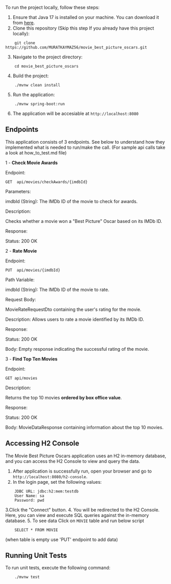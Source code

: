 To run the project locally, follow these steps:
1. Ensure that Java 17 is installed on your machine. You can download it from [here](https://www.oracle.com/java/technologies/downloads/#java17).
2. Clone this repository (Skip this step If you already have this project locally):
```
    git clone https://github.com/MURATKAYMAZ56/movie_best_picture_oscars.git
```
3. Navigate to the project directory:
```
    cd movie_best_picture_oscars
```
4. Build the project:
```
    ./mvnw clean install
```
5. Run the application:
```
    ./mvnw spring-boot:run
```
6. The  application will be accesiable at `http://localhost:8080`


## Endpoints

This application consists of 3 endpoints. See below to understand how they implemented what is needed to run/make the call.
(For sample api calls take a look at how_to_test.md file)

1 - **Check Movie Awards**

Endpoint:

`GET  api/movies/checkAwards/{imdbId}`

Parameters:

imdbId (String): The IMDb ID of the movie to check for awards.

Description:

Checks whether a movie won a "Best Picture" Oscar based on its IMDb ID.

Response:

Status: 200 OK

2 - **Rate Movie**

Endpoint:

`PUT  api/movies/{imdbId}`

Path Variable:

imdbId (String): The IMDb ID of the movie to rate.

Request Body:

MovieRateRequestDto containing the user's rating for the movie.

Description:
Allows users to rate a movie identified by its IMDb ID.

Response:

Status: 200 OK

Body: Empty response indicating the successful rating of the movie.

3 - **Find Top Ten Movies**

Endpoint:

`GET api/movies`

Description:

Returns the top 10 movies **ordered by box office value**.

Response:

Status: 200 OK

Body: MovieDataResponse containing information about the top 10 movies.


## Accessing H2 Console
The Movie Best Picture Oscars application uses an H2 in-memory database, and you can access the H2 Console to view and query the data.
1. After application is successfully run, open your browser and go to `http://localhost:8080/h2-console`.
2. In the login page, set the following values:
```
    JDBC URL: jdbc:h2:mem:testdb
    User Name: sa
    Password: pwd
```
3.Click the "Connect" button.
4. You will be redirected to the H2 Console. Here, you can view and execute SQL queries against the in-memory database.
5. To see data Click on `MOVIE` table and run below script

```
    SELECT * FROM MOVIE 
```
(when table is empty use 'PUT' endpoint to add data)

## Running Unit Tests
To run unit tests, execute the following command:
```
    ./mvnw test
```